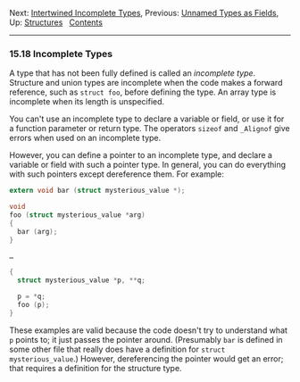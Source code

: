 Next: [Intertwined Incomplete Types](Intertwined-Incomplete-Types.md),
Previous: [Unnamed Types as Fields](Unnamed-Types-as-Fields.md), Up:
[Structures](Structures.md)  
[Contents](index.md#SEC_Contents "Table of contents")  

------------------------------------------------------------------------


### 15.18 Incomplete Types 


A type that has not been fully defined is called an *incomplete type*.
Structure and union types are incomplete when the code makes a forward
reference, such as `struct foo`, before defining the type. An array type
is incomplete when its length is unspecified.

You can't use an incomplete type to declare a variable or field, or use
it for a function parameter or return type. The operators `sizeof` and
`_Alignof` give errors when used on an incomplete type.

However, you can define a pointer to an incomplete type, and declare a
variable or field with such a pointer type. In general, you can do
everything with such pointers except dereference them. For example:

``` C
extern void bar (struct mysterious_value *);

void
foo (struct mysterious_value *arg)
{
  bar (arg);
}

…

{
  struct mysterious_value *p, **q;

  p = *q;
  foo (p);
}
```

These examples are valid because the code doesn't try to understand what
`p` points to; it just passes the pointer around. (Presumably `bar` is
defined in some other file that really does have a definition for
`struct mysterious_value`.) However, dereferencing the pointer would get
an error; that requires a definition for the structure type.
